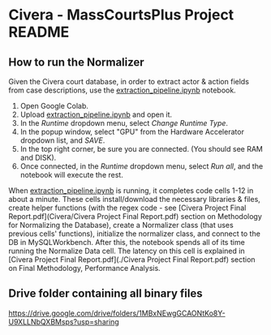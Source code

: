 # Civera - MassCourtsPlus Project README

## How to run the Normalizer
Given the Civera court database, in order to extract actor & action fields from case descriptions, use the [extraction_pipeline.ipynb](./Code/extraction_pipeline.ipynb) notebook.
  1. Open Google Colab.
  2. Upload [extraction_pipeline.ipynb](./Code/extraction_pipeline.ipynb) and open it.
  3. In the *Runtime* dropdown menu, select *Change Runtime Type*.
  4. In the popup window, select "GPU" from the Hardware Accelerator dropdown list, and *SAVE*.
  5. In the top right corner, be sure you are connected. (You should see RAM and DISK).
  6. Once connected, in the *Runtime* dropdown menu, select *Run all*, and the notebook will execute the rest.
  
When [extraction_pipeline.ipynb](./Code/extraction_pipeline.ipynb) is running, it completes code cells 1-12 in about a minute. These cells install/download the necessary libraries & files, create helper functions (with the regex code - see [Civera Project Final Report.pdf](Civera/Civera Project Final Report.pdf) section on Methodology for Normalizing the Database), create a Normalizer class (that uses previous cells' functions), initialize the normalizer class, and connect to the DB in MySQLWorkbench. 
After this, the notebook spends all of its time running the Normalize Data cell. The latency on this cell is explained in [Civera Project Final Report.pdf](./Civera Project Final Report.pdf) section on Final Methodology, Performance Analysis.


## Drive folder containing all binary files

https://drive.google.com/drive/folders/1MBxNEwgGCAONtKo8Y-U9XLLNbQXBMsps?usp=sharing


